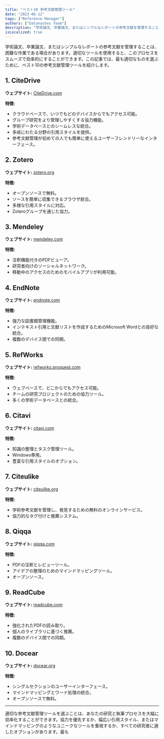 ```yaml
---
title: "ベスト10 参考文献管理ツール"
date: "2023-06-12"
tags: ["Reference Manager"]
authors: ["Datanautes Team"]
description: "学術論文、卒業論文、またはシンプルなレポートの参考文献を管理することは、困難な作業である場合があります。適切なツールを使用すると、このプロセスをスムーズで効率的にすることができます。この記事では、最も適切なものを選ぶために、ベスト10の参考文献管理ツールを紹介します。"
isLocalized: true
---
```


学術論文、卒業論文、またはシンプルなレポートの参考文献を管理することは、困難な作業である場合があります。適切なツールを使用すると、このプロセスをスムーズで効率的にすることができます。この記事では、最も適切なものを選ぶために、ベスト10の参考文献管理ツールを紹介します。

## 1. **CiteDrive**

**ウェブサイト:** [CiteDrive.com](https://citedrive.com/)

**特徴:**

- クラウドベースで、いつでもどのデバイスからでもアクセス可能。
- グループ研究をより管理しやすくする協力機能。
- 学術データベースとのシームレスな統合。
- 多岐にわたる分野の引用スタイルを提供。
- 参考文献管理が初めての人でも簡単に使えるユーザーフレンドリーなインターフェース。

## 2. **Zotero**

**ウェブサイト:** [zotero.org](https://www.zotero.org/)

**特徴:**

- オープンソースで無料。
- ソースを簡単に収集できるブラウザ統合。
- 多様な引用スタイルに対応。
- Zoteroグループを通じた協力。

## 3. **Mendeley**

**ウェブサイト:** [mendeley.com](https://www.mendeley.com/)

**特徴:**

- 注釈機能付きのPDFビューア。
- 研究者向けのソーシャルネットワーク。
- 移動中のアクセスのためのモバイルアプリが利用可能。

## 4. **EndNote**

**ウェブサイト:** [endnote.com](https://www.endnote.com/)

**特徴:**

- 強力な図書館管理機能。
- インテキスト引用と文献リストを作成するためのMicrosoft Wordとの良好な統合。
- 複数のデバイス間での同期。

## 5. **RefWorks**

**ウェブサイト:** [refworks.proquest.com](https://refworks.proquest.com/)

**特徴:**

- ウェブベースで、どこからでもアクセス可能。
- チームの研究プロジェクトのための協力ツール。
- 多くの学術データベースとの統合。

## 6. **Citavi**

**ウェブサイト:** [citavi.com](https://www.citavi.com/)

**特徴:**

- 知識の整理とタスク管理ツール。
- Windows専用。
- 豊富な引用スタイルのオプション。

## 7. **Citeulike**

**ウェブサイト:** [citeulike.org](http://www.citeulike.org/)

**特徴:**

- 学術参考文献を管理し、発見するための無料のオンラインサービス。
- 協力的なタグ付けと推薦システム。

## 8. **Qiqqa**

**ウェブサイト:** [qiqqa.com](https://www.qiqqa.com/)

**特徴:**

- PDFの注釈とレビューツール。
- アイデアの整理のためのマインドマッピングツール。
- オープンソース。

## 9. **ReadCube**

**ウェブサイト:** [readcube.com](https://www.readcube.com/)

**特徴:**

- 強化されたPDFの読み取り。
- 個人のライブラリに基づく推薦。
- 複数のデバイス間での同期。

## 10. **Docear**

**ウェブサイト:** [docear.org](http://www.docear.org/)

**特徴:**

- シングルセクションのユーザーインターフェース。
- マインドマッピングとワード処理の統合。
- オープンソースで無料。

---

適切な参考文献管理ツールを選ぶことは、あなたの研究と執筆プロセスを大幅に効率化することができます。協力を優先するか、幅広い引用スタイル、またはマインドマッピングのようなユニークなツールを重視するか、すべての研究者に適したオプションがあります。最も
